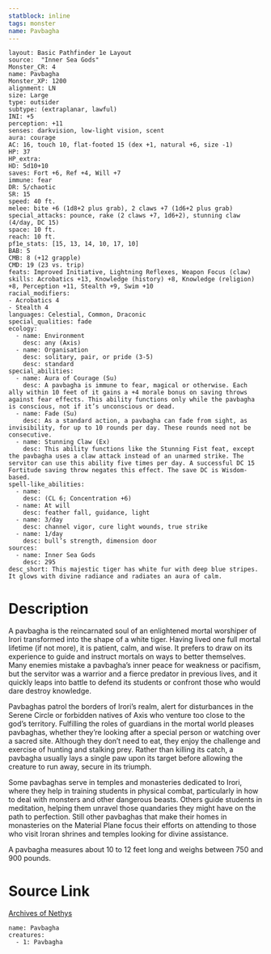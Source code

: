 ```yaml
---
statblock: inline
tags: monster
name: Pavbagha
---
```

```statblock
layout: Basic Pathfinder 1e Layout
source:  "Inner Sea Gods"
Monster_CR: 4
name: Pavbagha
Monster_XP: 1200
alignment: LN
size: Large
type: outsider
subtype: (extraplanar, lawful)
INI: +5
perception: +11
senses: darkvision, low-light vision, scent
aura: courage
AC: 16, touch 10, flat-footed 15 (dex +1, natural +6, size -1)
HP: 37
HP_extra: 
HD: 5d10+10
saves: Fort +6, Ref +4, Will +7
immune: fear
DR: 5/chaotic
SR: 15
speed: 40 ft.
melee: bite +6 (1d8+2 plus grab), 2 claws +7 (1d6+2 plus grab)
special_attacks: pounce, rake (2 claws +7, 1d6+2), stunning claw (4/day, DC 15)
space: 10 ft.
reach: 10 ft.
pf1e_stats: [15, 13, 14, 10, 17, 10]
BAB: 5
CMB: 8 (+12 grapple)
CMD: 19 (23 vs. trip)
feats: Improved Initiative, Lightning Reflexes, Weapon Focus (claw)
skills: Acrobatics +13, Knowledge (history) +8, Knowledge (religion) +8, Perception +11, Stealth +9, Swim +10
racial_modifiers:
- Acrobatics 4
- Stealth 4
languages: Celestial, Common, Draconic
special_qualities: fade
ecology:
  - name: Environment
    desc: any (Axis)
  - name: Organisation
    desc: solitary, pair, or pride (3-5)
    desc: standard
special_abilities:
  - name: Aura of Courage (Su)
    desc: A pavbagha is immune to fear, magical or otherwise. Each ally within 10 feet of it gains a +4 morale bonus on saving throws against fear effects. This ability functions only while the pavbagha is conscious, not if it’s unconscious or dead.
  - name: Fade (Su)
    desc: As a standard action, a pavbagha can fade from sight, as invisibility, for up to 10 rounds per day. These rounds need not be consecutive.
  - name: Stunning Claw (Ex)
    desc: This ability functions like the Stunning Fist feat, except the pavbagha uses a claw attack instead of an unarmed strike. The servitor can use this ability five times per day. A successful DC 15 Fortitude saving throw negates this effect. The save DC is Wisdom-based.
spell-like_abilities:
  - name:
    desc: (CL 6; Concentration +6)
  - name: At will
    desc: feather fall, guidance, light
  - name: 3/day
    desc: channel vigor, cure light wounds, true strike
  - name: 1/day
    desc: bull’s strength, dimension door
sources:
  - name: Inner Sea Gods
    desc: 295
desc_short: This majestic tiger has white fur with deep blue stripes. It glows with divine radiance and radiates an aura of calm.
```
# Description
A pavbagha is the reincarnated soul of an enlightened mortal worshiper of Irori transformed into the shape of a white tiger. Having lived one full mortal lifetime (if not more), it is patient, calm, and wise. It prefers to draw on its experience to guide and instruct mortals on ways to better themselves. Many enemies mistake a pavbagha’s inner peace for weakness or pacifism, but the servitor was a warrior and a fierce predator in previous lives, and it quickly leaps into battle to defend its students or confront those who would dare destroy knowledge.

Pavbaghas patrol the borders of Irori’s realm, alert for disturbances in the Serene Circle or forbidden natives of Axis who venture too close to the god’s territory. Fulfilling the roles of guardians in the mortal world pleases pavbaghas, whether they’re looking after a special person or watching over a sacred site. Although they don’t need to eat, they enjoy the challenge and exercise of hunting and stalking prey. Rather than killing its catch, a pavbagha usually lays a single paw upon its target before allowing the creature to run away, secure in its triumph.

Some pavbaghas serve in temples and monasteries dedicated to Irori, where they help in training students in physical combat, particularly in how to deal with monsters and other dangerous beasts. Others guide students in meditation, helping them unravel those quandaries they might have on the path to perfection. Still other pavbaghas that make their homes in monasteries on the Material Plane focus their efforts on attending to those who visit Iroran shrines and temples looking for divine assistance.

A pavbagha measures about 10 to 12 feet long and weighs between 750 and 900 pounds.
# Source Link
[Archives of Nethys](https://aonprd.com/MonsterDisplay.aspx?ItemName=Pavbagha)
```encounter-table
name: Pavbagha
creatures:
  - 1: Pavbagha
```
